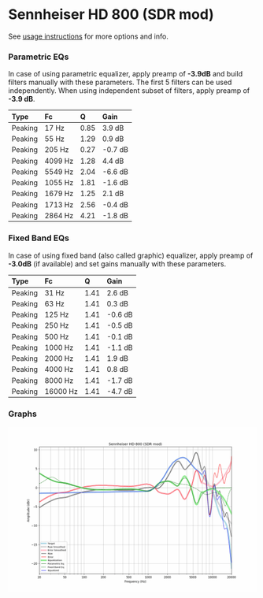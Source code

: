 # Sennheiser HD 800 (SDR mod)
See [usage instructions](https://github.com/jaakkopasanen/AutoEq#usage) for more options and info.

### Parametric EQs
In case of using parametric equalizer, apply preamp of **-3.9dB** and build filters manually
with these parameters. The first 5 filters can be used independently.
When using independent subset of filters, apply preamp of **-3.9 dB**.

| Type    | Fc      |    Q | Gain    |
|:--------|:--------|:-----|:--------|
| Peaking | 17 Hz   | 0.85 | 3.9 dB  |
| Peaking | 55 Hz   | 1.29 | 0.9 dB  |
| Peaking | 205 Hz  | 0.27 | -0.7 dB |
| Peaking | 4099 Hz | 1.28 | 4.4 dB  |
| Peaking | 5549 Hz | 2.04 | -6.6 dB |
| Peaking | 1055 Hz | 1.81 | -1.6 dB |
| Peaking | 1679 Hz | 1.25 | 2.1 dB  |
| Peaking | 1713 Hz | 2.56 | -0.4 dB |
| Peaking | 2864 Hz | 4.21 | -1.8 dB |

### Fixed Band EQs
In case of using fixed band (also called graphic) equalizer, apply preamp of **-3.0dB**
(if available) and set gains manually with these parameters.

| Type    | Fc       |    Q | Gain    |
|:--------|:---------|:-----|:--------|
| Peaking | 31 Hz    | 1.41 | 2.6 dB  |
| Peaking | 63 Hz    | 1.41 | 0.3 dB  |
| Peaking | 125 Hz   | 1.41 | -0.6 dB |
| Peaking | 250 Hz   | 1.41 | -0.5 dB |
| Peaking | 500 Hz   | 1.41 | -0.1 dB |
| Peaking | 1000 Hz  | 1.41 | -1.1 dB |
| Peaking | 2000 Hz  | 1.41 | 1.9 dB  |
| Peaking | 4000 Hz  | 1.41 | 0.8 dB  |
| Peaking | 8000 Hz  | 1.41 | -1.7 dB |
| Peaking | 16000 Hz | 1.41 | -4.7 dB |

### Graphs
![](./Sennheiser%20HD%20800%20(SDR%20mod).png)